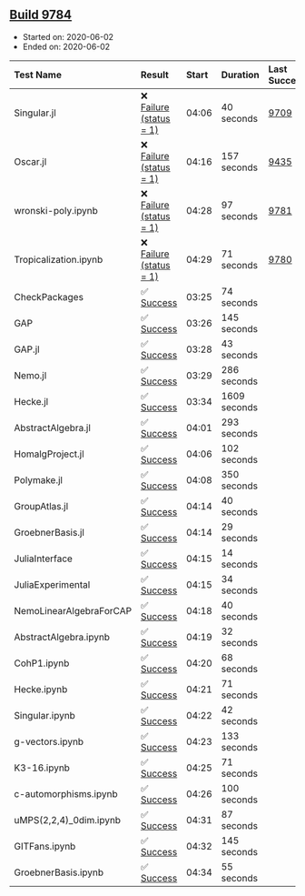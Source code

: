## [Build 9784](https://oscarci.mathematik.uni-kl.de/job/oscar/9784/)

* Started on: 2020-06-02
* Ended on: 2020-06-02

| Test Name    | Result | Start | Duration | Last Success | First Failure |
|:-------------|:-------|:------|:---------|:-------------|:--------------|
| Singular.jl | ❌ [Failure (status = 1)](https://oscarci.mathematik.uni-kl.de/job/oscar/9784/artifact/logs/build-9784/Singular.jl.log) | 04:06 | 40 seconds | [9709](https://oscarci.mathematik.uni-kl.de/job/oscar/9709/) | [9710](https://oscarci.mathematik.uni-kl.de/job/oscar/9710/) |
| Oscar.jl | ❌ [Failure (status = 1)](https://oscarci.mathematik.uni-kl.de/job/oscar/9784/artifact/logs/build-9784/Oscar.jl.log) | 04:16 | 157 seconds | [9435](https://oscarci.mathematik.uni-kl.de/job/oscar/9435/) | [9436](https://oscarci.mathematik.uni-kl.de/job/oscar/9436/) |
| wronski-poly.ipynb | ❌ [Failure (status = 1)](https://oscarci.mathematik.uni-kl.de/job/oscar/9784/artifact/logs/build-9784/wronski-poly.ipynb.log) | 04:28 | 97 seconds | [9781](https://oscarci.mathematik.uni-kl.de/job/oscar/9781/) | [9782](https://oscarci.mathematik.uni-kl.de/job/oscar/9782/) |
| Tropicalization.ipynb | ❌ [Failure (status = 1)](https://oscarci.mathematik.uni-kl.de/job/oscar/9784/artifact/logs/build-9784/Tropicalization.ipynb.log) | 04:29 | 71 seconds | [9780](https://oscarci.mathematik.uni-kl.de/job/oscar/9780/) | [9781](https://oscarci.mathematik.uni-kl.de/job/oscar/9781/) |
| CheckPackages | ✅ [Success](https://oscarci.mathematik.uni-kl.de/job/oscar/9784/artifact/logs/build-9784/CheckPackages.log) | 03:25 | 74 seconds |  |  |
| GAP | ✅ [Success](https://oscarci.mathematik.uni-kl.de/job/oscar/9784/artifact/logs/build-9784/GAP.log) | 03:26 | 145 seconds |  |  |
| GAP.jl | ✅ [Success](https://oscarci.mathematik.uni-kl.de/job/oscar/9784/artifact/logs/build-9784/GAP.jl.log) | 03:28 | 43 seconds |  |  |
| Nemo.jl | ✅ [Success](https://oscarci.mathematik.uni-kl.de/job/oscar/9784/artifact/logs/build-9784/Nemo.jl.log) | 03:29 | 286 seconds |  |  |
| Hecke.jl | ✅ [Success](https://oscarci.mathematik.uni-kl.de/job/oscar/9784/artifact/logs/build-9784/Hecke.jl.log) | 03:34 | 1609 seconds |  |  |
| AbstractAlgebra.jl | ✅ [Success](https://oscarci.mathematik.uni-kl.de/job/oscar/9784/artifact/logs/build-9784/AbstractAlgebra.jl.log) | 04:01 | 293 seconds |  |  |
| HomalgProject.jl | ✅ [Success](https://oscarci.mathematik.uni-kl.de/job/oscar/9784/artifact/logs/build-9784/HomalgProject.jl.log) | 04:06 | 102 seconds |  |  |
| Polymake.jl | ✅ [Success](https://oscarci.mathematik.uni-kl.de/job/oscar/9784/artifact/logs/build-9784/Polymake.jl.log) | 04:08 | 350 seconds |  |  |
| GroupAtlas.jl | ✅ [Success](https://oscarci.mathematik.uni-kl.de/job/oscar/9784/artifact/logs/build-9784/GroupAtlas.jl.log) | 04:14 | 40 seconds |  |  |
| GroebnerBasis.jl | ✅ [Success](https://oscarci.mathematik.uni-kl.de/job/oscar/9784/artifact/logs/build-9784/GroebnerBasis.jl.log) | 04:14 | 29 seconds |  |  |
| JuliaInterface | ✅ [Success](https://oscarci.mathematik.uni-kl.de/job/oscar/9784/artifact/logs/build-9784/JuliaInterface.log) | 04:15 | 14 seconds |  |  |
| JuliaExperimental | ✅ [Success](https://oscarci.mathematik.uni-kl.de/job/oscar/9784/artifact/logs/build-9784/JuliaExperimental.log) | 04:15 | 34 seconds |  |  |
| NemoLinearAlgebraForCAP | ✅ [Success](https://oscarci.mathematik.uni-kl.de/job/oscar/9784/artifact/logs/build-9784/NemoLinearAlgebraForCAP.log) | 04:18 | 40 seconds |  |  |
| AbstractAlgebra.ipynb | ✅ [Success](https://oscarci.mathematik.uni-kl.de/job/oscar/9784/artifact/logs/build-9784/AbstractAlgebra.ipynb.log) | 04:19 | 32 seconds |  |  |
| CohP1.ipynb | ✅ [Success](https://oscarci.mathematik.uni-kl.de/job/oscar/9784/artifact/logs/build-9784/CohP1.ipynb.log) | 04:20 | 68 seconds |  |  |
| Hecke.ipynb | ✅ [Success](https://oscarci.mathematik.uni-kl.de/job/oscar/9784/artifact/logs/build-9784/Hecke.ipynb.log) | 04:21 | 71 seconds |  |  |
| Singular.ipynb | ✅ [Success](https://oscarci.mathematik.uni-kl.de/job/oscar/9784/artifact/logs/build-9784/Singular.ipynb.log) | 04:22 | 42 seconds |  |  |
| g-vectors.ipynb | ✅ [Success](https://oscarci.mathematik.uni-kl.de/job/oscar/9784/artifact/logs/build-9784/g-vectors.ipynb.log) | 04:23 | 133 seconds |  |  |
| K3-16.ipynb | ✅ [Success](https://oscarci.mathematik.uni-kl.de/job/oscar/9784/artifact/logs/build-9784/K3-16.ipynb.log) | 04:25 | 71 seconds |  |  |
| c-automorphisms.ipynb | ✅ [Success](https://oscarci.mathematik.uni-kl.de/job/oscar/9784/artifact/logs/build-9784/c-automorphisms.ipynb.log) | 04:26 | 100 seconds |  |  |
| uMPS(2,2,4)_0dim.ipynb | ✅ [Success](https://oscarci.mathematik.uni-kl.de/job/oscar/9784/artifact/logs/build-9784/uMPS-2-2-4-_0dim.ipynb.log) | 04:31 | 87 seconds |  |  |
| GITFans.ipynb | ✅ [Success](https://oscarci.mathematik.uni-kl.de/job/oscar/9784/artifact/logs/build-9784/GITFans.ipynb.log) | 04:32 | 145 seconds |  |  |
| GroebnerBasis.ipynb | ✅ [Success](https://oscarci.mathematik.uni-kl.de/job/oscar/9784/artifact/logs/build-9784/GroebnerBasis.ipynb.log) | 04:34 | 55 seconds |  |  |
